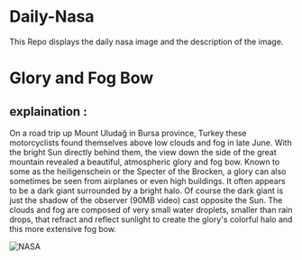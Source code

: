 # Daily-Nasa

This Repo displays the daily nasa image and the description of the image.

<!--NASA-->
# Glory and Fog Bow
## explaination :

On a road trip up Mount Uludağ in Bursa province, Turkey these motorcyclists found themselves above low clouds and fog in late June. With the bright Sun directly behind them, the view down the side of the great mountain revealed a beautiful, atmospheric glory and fog bow. Known to some as the heiligenschein or the Specter of the Brocken, a glory can also sometimes be seen from airplanes or even high buildings. It often appears to be a dark giant surrounded by a bright halo. Of course the dark giant is just the shadow of the observer (90MB video) cast opposite the Sun. The clouds and fog are composed of very small water droplets, smaller than rain drops, that refract and reflect sunlight to create the glory's colorful halo and this more extensive fog bow.

![NASA](https://apod.nasa.gov/apod/image/2408/GloryFog_label.png)
<!--/NASA-->